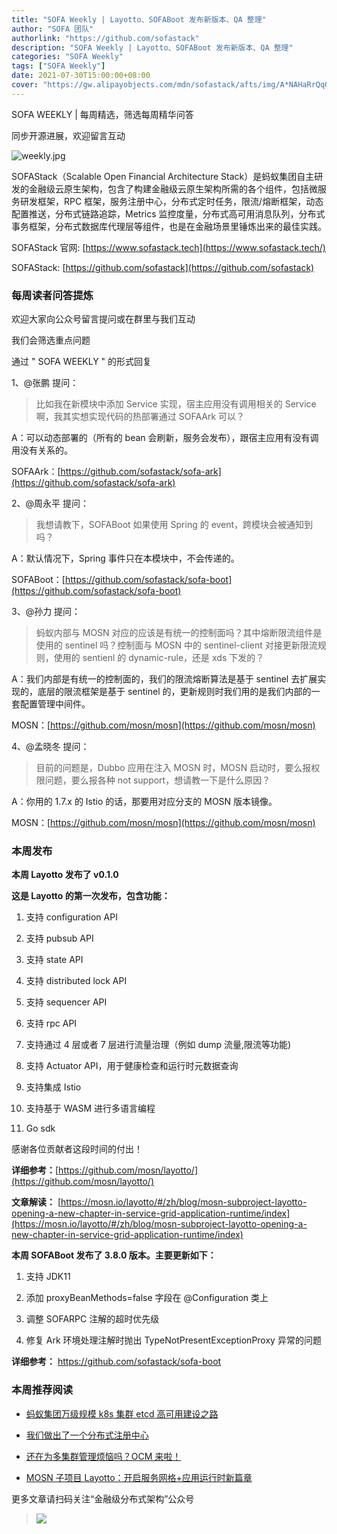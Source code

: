 ```yaml
---
title: "SOFA Weekly | Layotto、SOFABoot 发布新版本、QA 整理"
author: "SOFA 团队"
authorlink: "https://github.com/sofastack"
description: "SOFA Weekly | Layotto、SOFABoot 发布新版本、QA 整理"
categories: "SOFA Weekly"
tags: ["SOFA Weekly"]
date: 2021-07-30T15:00:00+08:00
cover: "https://gw.alipayobjects.com/mdn/sofastack/afts/img/A*NAHaRrQqGzAAAAAAAAAAAAAAARQnAQ"
---
```


SOFA WEEKLY | 每周精选，筛选每周精华问答

同步开源进展，欢迎留言互动

![weekly.jpg](https://gw.alipayobjects.com/mdn/sofastack/afts/img/A*NAHaRrQqGzAAAAAAAAAAAAAAARQnAQ)

SOFAStack（Scalable Open Financial Architecture Stack）是蚂蚁集团自主研发的金融级云原生架构，包含了构建金融级云原生架构所需的各个组件，包括微服务研发框架，RPC 框架，服务注册中心，分布式定时任务，限流/熔断框架，动态配置推送，分布式链路追踪，Metrics 监控度量，分布式高可用消息队列，分布式事务框架，分布式数据库代理层等组件，也是在金融场景里锤炼出来的最佳实践。

SOFAStack 官网: [https://www.sofastack.tech](https://www.sofastack.tech/)

SOFAStack: [https://github.com/sofastack](https://github.com/sofastack)

### 每周读者问答提炼

欢迎大家向公众号留言提问或在群里与我们互动

我们会筛选重点问题

通过 " SOFA WEEKLY " 的形式回复

1、@张鹏 提问：

> 比如我在新模块中添加 Service 实现，宿主应用没有调用相关的 Service 啊，我其实想实现代码的热部署通过 SOFAArk 可以？

A：可以动态部署的（所有的 bean 会刷新，服务会发布），跟宿主应用有没有调用没有关系的。

SOFAArk：[https://github.com/sofastack/sofa-ark](https://github.com/sofastack/sofa-ark)

2、@周永平 提问：

> 我想请教下，SOFABoot 如果使用 Spring 的 event，跨模块会被通知到吗？

A：默认情况下，Spring 事件只在本模块中，不会传递的。

SOFABoot：[https://github.com/sofastack/sofa-boot](https://github.com/sofastack/sofa-boot)

3、@孙力 提问：

> 蚂蚁内部与 MOSN 对应的应该是有统一的控制面吗？其中熔断限流组件是使用的 sentinel 吗？控制面与 MOSN 中的 sentinel-client 对接更新限流规则，使用的 sentienl 的 dynamic-rule，还是 xds 下发的？

A：我们内部是有统一的控制面的，我们的限流熔断算法是基于 sentinel 去扩展实现的，底层的限流框架是基于 sentinel 的，更新规则时我们用的是我们内部的一套配置管理中间件。

MOSN：[https://github.com/mosn/mosn](https://github.com/mosn/mosn)

4、@孟晓冬 提问：

> 目前的问题是，Dubbo 应用在注入 MOSN 时，MOSN 启动时，要么报权限问题，要么报各种 not support，想请教一下是什么原因？

A：你用的 1.7.x 的 Istio 的话，那要用对应分支的 MOSN 版本镜像。

MOSN：[https://github.com/mosn/mosn](https://github.com/mosn/mosn)

### 本周发布

**本周 Layotto 发布了 v0.1.0**

**这是 Layotto 的第一次发布，包含功能：**

1. 支持 configuration API

2. 支持 pubsub API

3. 支持 state API

4. 支持 distributed lock API

5. 支持 sequencer API

6. 支持 rpc API

7. 支持通过 4 层或者 7 层进行流量治理（例如 dump 流量,限流等功能)

8. 支持 Actuator API，用于健康检查和运行时元数据查询

9. 支持集成 Istio

10. 支持基于 WASM 进行多语言编程

11. Go sdk

感谢各位贡献者这段时间的付出！

**详细参考：**[https://github.com/mosn/layotto/](https://github.com/mosn/layotto/)

**文章解读：**
[https://mosn.io/layotto/#/zh/blog/mosn-subproject-layotto-opening-a-new-chapter-in-service-grid-application-runtime/index](https://mosn.io/layotto/#/zh/blog/mosn-subproject-layotto-opening-a-new-chapter-in-service-grid-application-runtime/index)

**本周 SOFABoot 发布了 3.8.0 版本。主要更新如下：**

1. 支持 JDK11

2. 添加 proxyBeanMethods=false 字段在 @Configuration 类上

3. 调整 SOFARPC 注解的超时优先级

4. 修复 Ark 环境处理注解时抛出 TypeNotPresentExceptionProxy 异常的问题

**详细参考：**
https://github.com/sofastack/sofa-boot

### 本周推荐阅读

- [蚂蚁集团万级规模 k8s 集群 etcd 高可用建设之路](https://mp.weixin.qq.com/s?__biz=MzUzMzU5Mjc1Nw==&mid=2247491409&idx=1&sn=d6c0722d55b772aedb6ed8e34979981d&chksm=faa0f08bcdd7799dabdb3b934e5068ff4e171cffb83621dc08b7c8ad768b8a5f2d8668a4f57e&scene=21)

- [我们做出了一个分布式注册中心](https://mp.weixin.qq.com/s?__biz=MzUzMzU5Mjc1Nw==&mid=2247491198&idx=1&sn=a4607e6a8492e8749f31022ea9e22b80&chksm=faa0f1a4cdd778b214403e36fb4322f91f3d1ac47361bf752c596709f8453b8482f582fe7e2e&scene=21)

- [还在为多集群管理烦恼吗？OCM 来啦！](https://mp.weixin.qq.com/s?__biz=MzUzMzU5Mjc1Nw==&mid=2247490574&idx=1&sn=791b8d49759131ea1feb5393e1b51e7c&chksm=faa0f3d4cdd77ac2316b179a24b7c3ac90a08d3768379795d97c18b14a9c69e4b82012c3c097&token=1804015466)

- [MOSN 子项目 Layotto：开启服务网格+应用运行时新篇章](https://mp.weixin.qq.com/s?__biz=MzUzMzU5Mjc1Nw==&mid=2247488835&idx=1&sn=d645b9abc866048e679b56bfe3b72482&chksm=faa0fa99cdd7738ff1749ae75b1670f953c92b70dcf0358337977438fd74b632b21a7b17ece3&scene=21)

更多文章请扫码关注“金融级分布式架构”公众号

> ![](https://gw.alipayobjects.com/mdn/sofastack/afts/img/A*5aK0RYuH9vgAAAAAAAAAAAAAARQnAQ)

